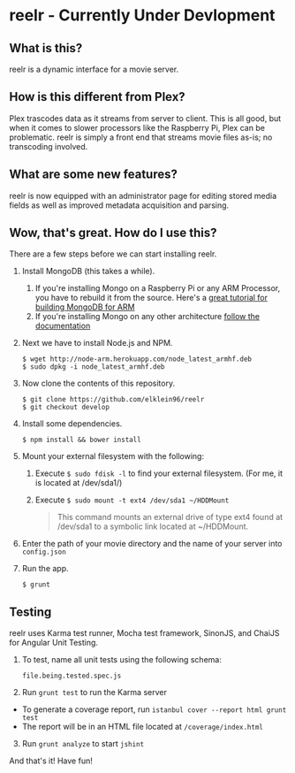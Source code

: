 # reelr - Currently Under Devlopment

## What is this?

reelr is a dynamic interface for a movie server. 

## How is this different from Plex?

Plex trascodes data as it streams from server to client. This is all good, but when it comes to slower processors like the Raspberry Pi, Plex can be problematic.  reelr is simply a front end that streams movie files as-is; no transcoding involved.

## What are some new features?

reelr is now equipped with an administrator page for editing stored media fields as well as improved metadata acquisition and parsing.

## Wow, that's great. How do I use this?

There are a few steps before we can start installing reelr.

1. Install MongoDB (this takes a while).
	1. If you're installing Mongo on a Raspberry Pi or any ARM Processor, you have to rebuild it from the source.
		Here's a [great tutorial for building MongoDB for ARM](https://mongopi.wordpress.com/2012/11/25/installation/)
	2. If you're installing Mongo on any other architecture [follow the documentation](http://docs.mongodb.org/manual/installation/)
2. Next we have to install Node.js and NPM.

	```
	$ wget http://node-arm.herokuapp.com/node_latest_armhf.deb
	$ sudo dpkg -i node_latest_armhf.deb
	```

3. Now clone the contents of this repository.

	```
	$ git clone https://github.com/elklein96/reelr
	$ git checkout develop
	```
4. Install some dependencies.
	
	```
	$ npm install && bower install
	```

5. Mount your external filesystem with the following:
	1. Execute `$ sudo fdisk -l` to find your external filesystem. (For me, it is located at /dev/sda1/)
	2. Execute `$ sudo mount -t ext4 /dev/sda1 ~/HDDMount`
	
		> This command mounts an external drive of type ext4 found at /dev/sda1 to a symbolic link located at ~/HDDMount.

6. Enter the path of your movie directory and the name of your server into `config.json`

7. Run the app.

	```
	$ grunt
	```

## Testing

reelr uses Karma test runner, Mocha test framework, SinonJS, and ChaiJS for Angular Unit Testing.

1. To test, name all unit tests using the following schema: 

	```
	file.being.tested.spec.js
	```

2. Run `grunt test` to run the Karma server

  - To generate a coverage report, run `istanbul cover --report html grunt test`
  - The report will be in an HTML file located at `/coverage/index.html`

3. Run `grunt analyze` to start `jshint`

And that's it! Have fun!